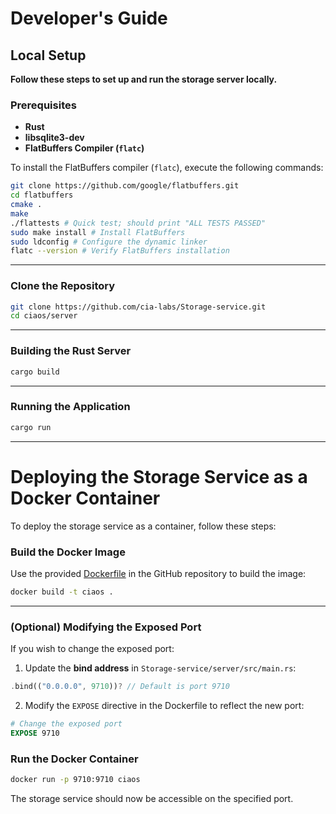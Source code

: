 # Developer's Guide

## Local Setup  
**Follow these steps to set up and run the storage server locally.**  

### Prerequisites  

- **Rust**  
- **libsqlite3-dev**  
- **FlatBuffers Compiler (`flatc`)**  

To install the FlatBuffers compiler (`flatc`), execute the following commands:  

```bash
git clone https://github.com/google/flatbuffers.git
cd flatbuffers
cmake .
make
./flattests # Quick test; should print "ALL TESTS PASSED"
sudo make install # Install FlatBuffers
sudo ldconfig # Configure the dynamic linker
flatc --version # Verify FlatBuffers installation
```  

---

### Clone the Repository  

```bash
git clone https://github.com/cia-labs/Storage-service.git
cd ciaos/server
```  

---

### Building the Rust Server  

```bash
cargo build
```  

---

### Running the Application  

```bash
cargo run
```  

---

# Deploying the Storage Service as a Docker Container  

To deploy the storage service as a container, follow these steps:  

### Build the Docker Image  

Use the provided [Dockerfile](https://github.com/cia-labs/Storage-service/blob/main/Dockerfile) in the GitHub repository to build the image:  

```bash
docker build -t ciaos .
```  
---
### (Optional) Modifying the Exposed Port   

If you wish to change the exposed port:  

1. Update the **bind address** in `Storage-service/server/src/main.rs`:  

```rust
.bind(("0.0.0.0", 9710))? // Default is port 9710
```  

2. Modify the `EXPOSE` directive in the Dockerfile to reflect the new port:  

```dockerfile
# Change the exposed port
EXPOSE 9710
```  

### Run the Docker Container  

```bash
docker run -p 9710:9710 ciaos
```  

The storage service should now be accessible on the specified port.
